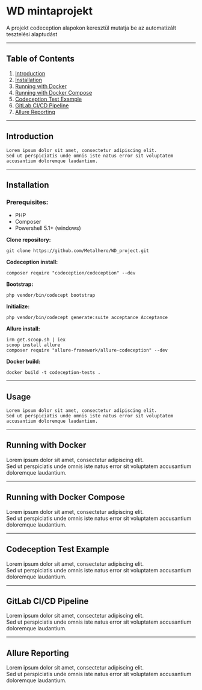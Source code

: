 # WD mintaprojekt

A projekt codeception alapokon keresztül mutatja be az automatizált tesztelési alaptudást

___

## Table of Contents
1. [Introduction](#introduction)
2. [Installation](#installation)
3. [Running with Docker](#running-with-docker)
4. [Running with Docker Compose](#running-with-docker-compose)
5. [Codeception Test Example](#codeception-test-example)
6. [GitLab CI/CD Pipeline](#gitlab-cicd-pipeline)
7. [Allure Reporting](#allure-reporting)

___

## Introduction

```
Lorem ipsum dolor sit amet, consectetur adipiscing elit.  
Sed ut perspiciatis unde omnis iste natus error sit voluptatem accusantium doloremque laudantium.
```
___

## Installation

### Prerequisites: 

- PHP
- Composer
- Powershell 5.1+ (windows)


**Clone repository:** 
```
git clone https://github.com/Metalhero/WD_project.git
```
**Codeception install:** 
```
composer require "codeception/codeception" --dev
```
**Bootstrap:** 
```
php vendor/bin/codecept bootstrap
```
**Initialize:** 
```
php vendor/bin/codecept generate:suite acceptance Acceptance
```
**Allure install:** 
```
irm get.scoop.sh | iex
scoop install allure
composer require "allure-framework/allure-codeception" --dev
```
**Docker build:** 
```
docker build -t codeception-tests .
```

___

## Usage
```
Lorem ipsum dolor sit amet, consectetur adipiscing elit.  
Sed ut perspiciatis unde omnis iste natus error sit voluptatem accusantium doloremque laudantium.
```
___

## Running with Docker

Lorem ipsum dolor sit amet, consectetur adipiscing elit.  
Sed ut perspiciatis unde omnis iste natus error sit voluptatem accusantium doloremque laudantium.

___

## Running with Docker Compose

Lorem ipsum dolor sit amet, consectetur adipiscing elit.  
Sed ut perspiciatis unde omnis iste natus error sit voluptatem accusantium doloremque laudantium.

___

## Codeception Test Example

Lorem ipsum dolor sit amet, consectetur adipiscing elit.  
Sed ut perspiciatis unde omnis iste natus error sit voluptatem accusantium doloremque laudantium.

___

## GitLab CI/CD Pipeline

Lorem ipsum dolor sit amet, consectetur adipiscing elit.  
Sed ut perspiciatis unde omnis iste natus error sit voluptatem accusantium doloremque laudantium.

___

## Allure Reporting

Lorem ipsum dolor sit amet, consectetur adipiscing elit.  
Sed ut perspiciatis unde omnis iste natus error sit voluptatem accusantium doloremque laudantium.
